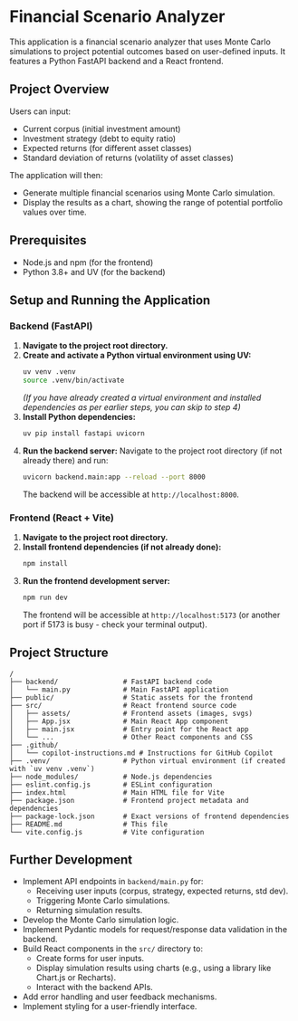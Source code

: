 # Financial Scenario Analyzer

This application is a financial scenario analyzer that uses Monte Carlo simulations to project potential outcomes based on user-defined inputs. It features a Python FastAPI backend and a React frontend.

## Project Overview

Users can input:
- Current corpus (initial investment amount)
- Investment strategy (debt to equity ratio)
- Expected returns (for different asset classes)
- Standard deviation of returns (volatility of asset classes)

The application will then:
- Generate multiple financial scenarios using Monte Carlo simulation.
- Display the results as a chart, showing the range of potential portfolio values over time.

## Prerequisites

- Node.js and npm (for the frontend)
- Python 3.8+ and UV (for the backend)

## Setup and Running the Application

### Backend (FastAPI)

1.  **Navigate to the project root directory.**
2.  **Create and activate a Python virtual environment using UV:**
    ```bash
    uv venv .venv
    source .venv/bin/activate
    ```
    *(If you have already created a virtual environment and installed dependencies as per earlier steps, you can skip to step 4)*
3.  **Install Python dependencies:**
    ```bash
    uv pip install fastapi uvicorn
    ```
4.  **Run the backend server:**
    Navigate to the project root directory (if not already there) and run:
    ```bash
    uvicorn backend.main:app --reload --port 8000
    ```
    The backend will be accessible at `http://localhost:8000`.

### Frontend (React + Vite)

1.  **Navigate to the project root directory.**
2.  **Install frontend dependencies (if not already done):**
    ```bash
    npm install
    ```
3.  **Run the frontend development server:**
    ```bash
    npm run dev
    ```
    The frontend will be accessible at `http://localhost:5173` (or another port if 5173 is busy - check your terminal output).

## Project Structure

```
/
├── backend/                # FastAPI backend code
│   └── main.py             # Main FastAPI application
├── public/                 # Static assets for the frontend
├── src/                    # React frontend source code
│   ├── assets/             # Frontend assets (images, svgs)
│   ├── App.jsx             # Main React App component
│   ├── main.jsx            # Entry point for the React app
│   └── ...                 # Other React components and CSS
├── .github/
│   └── copilot-instructions.md # Instructions for GitHub Copilot
├── .venv/                  # Python virtual environment (if created with `uv venv .venv`)
├── node_modules/           # Node.js dependencies
├── eslint.config.js        # ESLint configuration
├── index.html              # Main HTML file for Vite
├── package.json            # Frontend project metadata and dependencies
├── package-lock.json       # Exact versions of frontend dependencies
├── README.md               # This file
└── vite.config.js          # Vite configuration
```

## Further Development

- Implement API endpoints in `backend/main.py` for:
    - Receiving user inputs (corpus, strategy, expected returns, std dev).
    - Triggering Monte Carlo simulations.
    - Returning simulation results.
- Develop the Monte Carlo simulation logic.
- Implement Pydantic models for request/response data validation in the backend.
- Build React components in the `src/` directory to:
    - Create forms for user inputs.
    - Display simulation results using charts (e.g., using a library like Chart.js or Recharts).
    - Interact with the backend APIs.
- Add error handling and user feedback mechanisms.
- Implement styling for a user-friendly interface.

